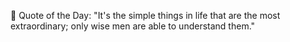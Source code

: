 <!-- start quote -->
💬 Quote of the Day: "It's the simple things in life that are the most extraordinary; only wise men are able to understand them."
<!-- end quote -->